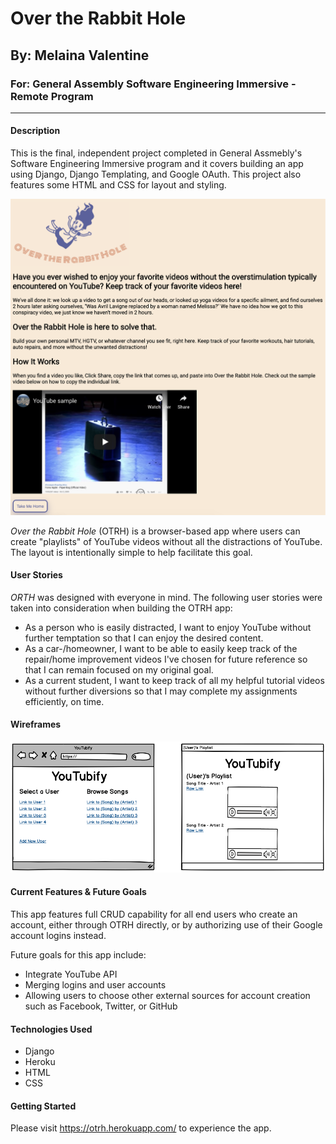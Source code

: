 # Over the Rabbit Hole
## By: Melaina Valentine
### For: General Assembly Software Engineering Immersive - Remote Program
---
#### Description
This is the final, independent project completed in General Assmebly's Software Engineering Immersive program and it covers building an app using Django, Django Templating, and Google OAuth. This project also features some HTML and CSS for layout and styling.

![image](planning/OTRH_About.png)

_Over the Rabbit Hole_ (OTRH) is a browser-based app where users can create "playlists" of YouTube videos without all the distractions of YouTube. The layout is intentionally simple to help facilitate this goal.

#### User Stories
_ORTH_ was designed with everyone in mind. The following user stories were taken into consideration when building the OTRH app:

- As a person who is easily distracted, I want to enjoy YouTube without further temptation so that I can enjoy the desired content.
- As a car-/homeowner, I want to be able to easily keep track of the repair/home improvement videos I've chosen for future reference so that I can remain focused on my original goal.
- As a current student, I want to keep track of all my helpful tutorial videos without further diversions so that I may complete my assignments efficiently, on time.

#### Wireframes

![image](planning/OTRH_Wireframes.png)

#### Current Features & Future Goals
This app features full CRUD capability for all end users who create an account, either through OTRH directly, or by authorizing use of their Google account logins instead.

Future goals for this app include:
- Integrate YouTube API
- Merging logins and user accounts
- Allowing users to choose other external sources for account creation such as Facebook, Twitter, or GitHub

#### Technologies Used

- Django
- Heroku
- HTML
- CSS

#### Getting Started
Please visit https://otrh.herokuapp.com/ to experience the app. 